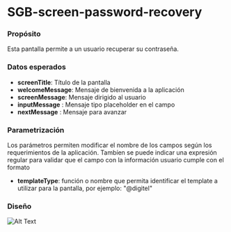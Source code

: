 <h1>SGB-screen-password-recovery</h1>

<h3>Propósito</h3>

Esta pantalla permite a un usuario recuperar su contraseña.

<h3>Datos esperados</h3>

- **screenTitle**: Título de la pantalla 
- **welcomeMessage**: Mensaje de bienvenida a la aplicación
- **screenMessage**: Mensaje dirigido al usuario 
- **inputMessage** : Mensaje tipo placeholder en el campo
- **nextMessage** : Mensaje para avanzar

<h3>Parametrización</h3>

Los parámetros permiten modificar el nombre de los campos según los requerimientos de la aplicación. Tambíen se puede indicar una expresión regular para validar que el campo con la información usuario cumple con el formato

- **templateType**: función o nombre que permita identificar el template a utilizar para la pantalla, por ejemplo: "@digitel"


<h3>Diseño</h3>

![Alt Text](https://s3.amazonaws.com/megazord-framework/balsamiq+mockups/sgb-screen-password-recovery.png)